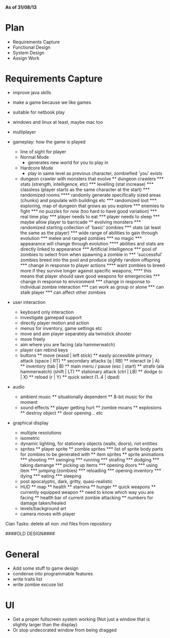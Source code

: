 #### As of 31/08/13 ####

Plan
====

 - Requirements Capture
 - Functional Design
 - System Design
 - Assign Work
 
Requirements Capture
====================

 - improve java skills
 - make a game because we like games

 - suitable for netbook play
 - windows and linux at least, maybe mac too
 - multiplayer

 - gameplay: how the game is played
    * line of sight for player
    * Normal Mode
        + generates new world for you to play in
    * Hardcore Mode
        + play in same level as previous character, zombiefied 'you' exists
    * dungeon crawler with monsters that evolve
      ** dungeon crawlers
          *** stats (strength, intelligence, etc)
          *** levelling (stat increase)
          *** classless (player starts as the same character at the start)
          *** randomized rooms
            **** randomly generate specifically sized areas (chunks) and populate with buildings etc
          *** randomized loot
          *** exploring, map of dungeon that grows as you explore
          *** enemies to fight
          *** no puzzles for now (too hard to have good variation)
          *** real time play
          *** player needs to eat
          *** player needs to sleep
          *** maybe allow player to barricade
      ** evolving monsters
          *** randomized starting collection of 'basic' zombies
          *** stats (at least the same as the player)
          *** wide range of abilities to gain through evolution
          *** melee and ranged zombies
          *** no magic
          *** appearance will change through evolution
            **** abilities and stats are directly linked to appearance
          *** Artificial Intelligence
          *** pool of zombies to select from when spawning a zombie in
          *** 'successful' zombies breed into the pool and produce slightly random offspring
          *** change in response to player actions
            **** want zombies to breed more if they survive longer against specific weapons;
            **** this means that player should save good weapons for emergencies
          *** change in response to environment
          *** change in response to individual zombie interaction
          *** can work as group or alone
          *** can stalk player
          *** can affect other zombies

 - user interaction
    * keyboard only interaction
    * investigate gamepad support
    * directly player motion and action
    * menus for inventory, game settings etc
    * move and aim player separately ala twinstick shooter
    * move freely
    * aim where you are facing (ala hammerwatch)
    * player can rebind keys
    * buttons
      ** move (wasd | left stick)
      ** easily accessible primary attack (space | RT)
      ** secondary attacks (q | RB)
      ** interact (e | A)
      ** inventory (tab | B)
      ** main menu / pause (esc | start)
      ** strafe (ala hammerwatch) (shift | LT)
      ** stationary attack (ctrl | LB)
      ** dodge (c | X)
      ** reload (r | Y)
      ** quick select (1..4 | dpad)
      
 - audio
    * ambient music
      ** situationally dependent
      ** 8-bit music for the moment
    * sound effects
      ** player getting hurt
      ** zombie moans
      ** explosions
      ** destroy object
      ** door opening... etc
    
 - graphical display
    * multiple resolutions
    * isometric
    * dynamic lighting, for stationary objects (walls, doors), not entities
    * sprites
      ** player sprite
      ** zombie sprites
        *** list of sprite body parts for zombies to be generated with
      ** item sprites
      ** sprite animations
        *** shooting
        *** swinging
        *** running
        *** strafing
        *** dodging
        *** taking damange
        *** picking up items
        *** opening doors
        *** using item
        *** jumping (zombies)
        *** reloading 
        *** opening inventory
        *** dying
        *** eating
        *** sleeping
    * post apocalyptic, dark, gritty, quasi-realistic
    * HUD
      ** map
      ** health
      ** stamina
      ** hunger
      ** quick weapons
      ** currently equipped weapon
      ** need to know which way you are facing
      ** health bar of current zombie attacking
      ** numbers for damage taken/healed
    * levels/background art
    * camera moves with player




Cian Tasks:
  delete all non .md files from repository

####OLD DESIGN####

General
=======

- Add some stuff to game design
- condense into programmable features
- write traits list
- write zombie excuse list


UI
==

- Get a proper fullscreen system working (Not just a window that is slightly larger than the display)
- Or stop undecorated window from being dragged
